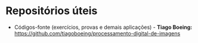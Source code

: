 # Repositórios úteis

- Códigos-fonte (exercícios, provas e demais aplicações) - **Tiago Boeing:** https://github.com/tiagoboeing/processamento-digital-de-imagens